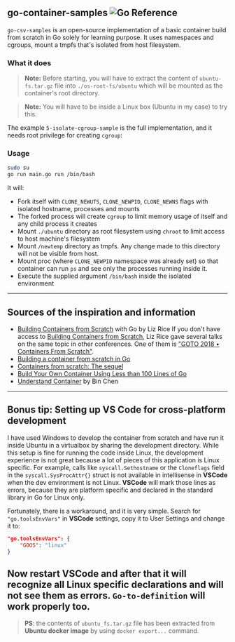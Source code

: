 ## go-container-samples ![Go Reference][1]

`go-csv-samples` is an open-source implementation of a basic container build from scratch in Go solely for learning
purpose. It uses namespaces and cgroups, mount a tmpfs that's isolated from host filesystem.

### What it does

> **Note:** Before starting, you will have to extract the content of `ubuntu-fs.tar.gz` file into `./os-root-fs/ubuntu` which will be mounted as the container's root directory.

> **Note:** You will have to be inside a Linux box (Ubuntu in my case) to try this.

The example `5-isolate-cgroup-sample` is the full implementation, and it needs root privilege for creating `cgroup`:

### Usage
```bash
sudo su
go run main.go run /bin/bash
``` 

It will:
- Fork itself with `CLONE_NEWUTS`, `CLONE_NEWPID`, `CLONE_NEWNS` flags with isolated hostname, processes and mounts
- The forked process will create `cgroup` to limit memory usage of itself and any child process it creates
- Mount `./ubuntu` directory as root filesystem using `chroot` to limit access to host machine's filesystem
- Mount `/newtemp` directory as tmpfs. Any change made to this directory will not be visible from host.
- Mount proc (where `CLONE_NEWPID` namespace was already set) so that container can run `ps` and see only the processes
  running inside it.
- Execute the supplied argument `/bin/bash` inside the isolated environment

---

## Sources of the inspiration and information

* [Building Containers from Scratch][4] with Go by Liz Rice
If you don't have access to [Building Containers from Scratch][4], Liz Rice gave several talks on the same topic in
other conferences. One of them is ["GOTO 2018 • Containers From Scratch"][5].
* [Building a container from scratch in Go][8]
* [Containers from scratch: The sequel][9]
* [Build Your Own Container Using Less than 100 Lines of Go][10]
* [Understand Container][6] by Bin Chen
---

## Bonus tip: Setting up VS Code for cross-platform development

I have used Windows to develop the container from scratch and have run it inside Ubuntu in a virtualbox by sharing the
development directory. While this setup is fine for running the code inside Linux, the development experience is not
great because a lot of pieces of this application is Linux specific. For example, calls like `syscall.Sethostname` or
the `Cloneflags` field in the `syscall.SysProcAttr{}` struct is not available in intellisense in **VSCode** when the dev
environment is not Linux. **VSCode** will mark those lines as errors, because they are platform specific and declared in
the standard library in Go for Linux only.

Fortunately, there is a workaround, and it is very simple. Search for `"go.toolsEnvVars"` in **VSCode** settings, copy it to User Settings and change it to:

```json
"go.toolsEnvVars": {
    "GOOS": "linux"
}
```
Now restart **VSCode** and after that it will recognize all Linux specific declarations and will not see them as errors.
`Go-to-definition` will work properly too.
---

> **PS**: the contents of `ubuntu_fs.tar.gz` file has been extracted from **Ubuntu docker image** by using `docker export...` command.

[1]: https://pkg.go.dev/badge/github.com/teocci/go-container-samples.svg
[2]: https://pkg.go.dev/github.com/teocci/go-container-samples
[3]: https://github.com/teocci/go-container-samples/releases/latest
[4]: https://www.safaribooksonline.com/videos/building-containers-from/9781491988404
[5]: https://www.youtube.com/watch?v=8fi7uSYlOdc
[6]: https://pierrchen.blogspot.com/2018/08/understand-container-index.html
[7]: https://github.com/lizrice/containers-from-scratch
[8]: https://www.youtube.com/watch?v=Utf-A4rODH8
[9]: https://www.youtube.com/watch?v=_TsSmSu57Zo
[10]: https://www.infoq.com/articles/build-a-container-golang/